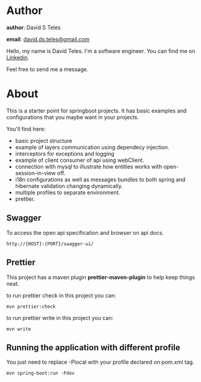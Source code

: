 # Author

**author**: David S Teles

**email**: david.ds.teles@gmail.com

Hello, my name is David Teles. I'm a software engineer. You can find me on [Linkedin](https://www.linkedin.com/in/david-teles/?locale=en_US). 

Feel free to send me a message.

# About

This is a starter point for springboot projects. It has basic examples and configurations that you maybe want in your projects.

You'll find here:

* basic project structure
* example of layers communication using dependecy injection.
* interceptors for exceptions and logging
* example of client consumer of api using webClient.
* connection with mysql to illustrate how entities works with open-session-in-view off.
* i18n configurations as well as messages bundles to both spring and hibernate validation changing dynamically.
* multiple profiles to separate environment.
* prettier.

## Swagger
To access the open api specification and browser on api docs.

```
http://{HOST}:{PORT}/swagger-ui/
```
## Prettier

This project has a maven plugin **prettier-maven-plugin** to help keep things neat. 

to run prettier check in this project you can:
```
mvn prettier:check
```

to run prettier write in this project you can:
```
mvn write
```

## Running the application with different profile

You just need to replace -Plocal with your profile declared on pom.xml <profiles> tag.

```
mvn spring-boot:run -Pdev
```